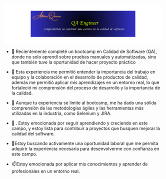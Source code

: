 
<div id="header" align="center">
  <img decoding="async" src="https://github.com/QAquiceno14/QAquiceno14/blob/main/QA.png" width="1500"/>
</div>


- 🔭 Recientemente completé un bootcamp en Calidad de Software (QA), donde no solo aprendí sobre pruebas manuales y automatizadas, sino que también tuve la oportunidad de hacer proyecto práctico

- 🌱  Esta experiencia me permitió entender la importancia del trabajo en equipo y la colaboración en el desarrollo de productos de calidad, además me permitió aplicar mis aprendizajes en un entorno real, lo que fortaleció mi comprensión del proceso de desarrollo y la importancia de la calidad.

- 👯 Aunque tu experiencia se limite al bootcamp, me ha dado una sólida comprensión de las metodologías ágiles y las herramientas más utilizadas en la industria, como Selenium y JIRA. 

- 🤔 . Estoy emocionada por seguir aprendiendo y creciendo en este campo, y estoy lista para contribuir a proyectos que busquen mejorar la calidad del software.

- 💬Estoy buscando activamente una oportunidad laboral que me permita adquirir la experiencia necesaria para desenvolverme con confianza en este campo.

- 📫Estoy emocionada por aplicar mis conocimientos y aprender de profesionales en un entorno real.


